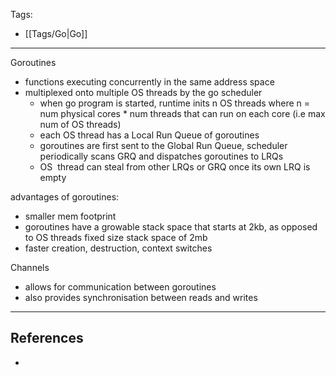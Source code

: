 Tags:
- [[Tags/Go|Go]]
---
Goroutines
- functions executing concurrently in the same address space
- multiplexed onto multiple OS threads by the go scheduler
	- when go program is started, runtime inits n OS threads where n = num physical cores * num threads that can run on each core (i.e max num of OS threads)
	- each OS thread has a Local Run Queue of goroutines
	- goroutines are first sent to the Global Run Queue, scheduler periodically scans GRQ and dispatches goroutines to LRQs
	- OS  thread can steal from other LRQs or GRQ once its own LRQ is empty
	
advantages of goroutines:
- smaller mem footprint
- goroutines have a growable stack space that starts at 2kb, as opposed to OS threads fixed size stack space of 2mb
- faster creation, destruction, context switches

Channels
- allows for communication between goroutines
- also provides synchronisation between reads and writes


---
## References
- 
